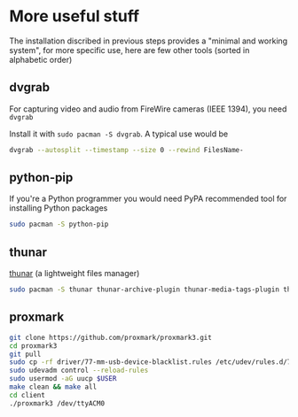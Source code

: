 # More useful stuff
The installation discribed in previous steps provides a "minimal and working system", for more specific use, here are few other tools (sorted in alphabetic order)
## dvgrab
For capturing video and audio from FireWire cameras (IEEE 1394), you need ``dvgrab``

Install it with ``sudo pacman -S dvgrab``. A typical use would be

````bash
dvgrab --autosplit --timestamp --size 0 --rewind FilesName-
````
## python-pip
If you're a Python programmer you would need PyPA recommended tool for installing Python packages
````bash
sudo pacman -S python-pip
````
## thunar
[thunar](https://wiki.archlinux.org/index.php/Thunar) (a lightweight files manager)
````bash
sudo pacman -S thunar thunar-archive-plugin thunar-media-tags-plugin thunar-volman gvfs tumbler
````
## proxmark
````bash
git clone https://github.com/proxmark/proxmark3.git
cd proxmark3
git pull
sudo cp -rf driver/77-mm-usb-device-blacklist.rules /etc/udev/rules.d/77-mm-usb-device-blacklist.rules
sudo udevadm control --reload-rules
sudo usermod -aG uucp $USER
make clean && make all
cd client
./proxmark3 /dev/ttyACM0
````
